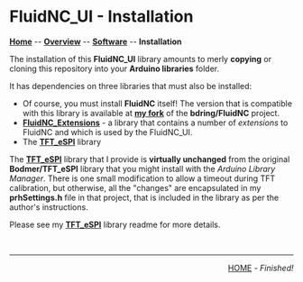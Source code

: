 # FluidNC_UI - Installation

**[Home](readme.md)** --
**[Overview](overview.md)** --
**[Software](software.md)** --
**Installation**

The installation of this **FluidNC_UI** library amounts to merly **copying** or cloning
this repository into your **Arduino libraries** folder.

It has dependencies on three libraries that must also be installed:

- Of course, you must install **FluidNC** itself!  The version that is compatible
  with this library is available at [**my fork**](https://github.com/phorton1/Arduino-libraries-FluidNC)
  of the **bdring/FluidNC** project.
- [**FluidNC_Extensions**](https://github.com/phorton1/Arduino-libraries-FluidNC_Extensions) -
  a library that contains a number of *extensions* to FluidNC and which is used by the FluidNC_UI.
- The [**TFT_eSPI**](https://github.com/phorton1/Arduino-libraries-TFT_eSPI) library


The [**TFT_eSPI**](https://github.com/phorton1/Arduino-libraries-TFT_eSPI) library
that I provide is **virtually unchanged** from the original **Bodmer/TFT_eSPI** library
that you might install with the *Arduino Library Manager*.  There is one small modification
to allow a timeout during TFT calibration, but otherwise, all the "changes" are encapsulated
in my **prhSettings.h** file in that project, that is included in the library as per the
author's instructions.

Please see my [**TFT_eSPI**](https://github.com/phorton1/Arduino-libraries-TFT_eSPI) library
readme for more details.


<br>
<hr>
<div style="text-align: right">
<a href='readme.md'>HOME</a><i> - Finished!</i>
</div>
